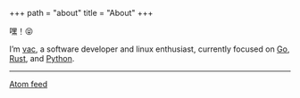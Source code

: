 +++
path = "about"
title = "About"
+++

嘿！😝

I’m [vac](https://github.com/networkhermit), a software developer and linux enthusiast,
currently focused on [Go](https://en.wikipedia.org/wiki/Go_(programming_language)),
[Rust](https://en.wikipedia.org/wiki/Rust_(programming_language)), and
[Python](https://en.wikipedia.org/wiki/Python_(programming_language)).

---

[Atom feed](https://blog.vac.fun/atom.xml)

